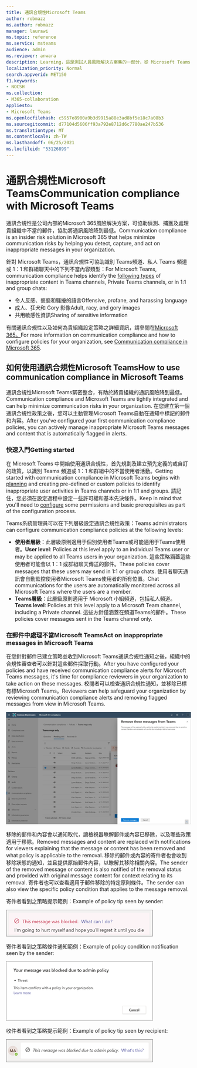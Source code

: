```yaml
---
title: 通訊合規性Microsoft Teams
author: robmazz
ms.author: robmazz
manager: laurawi
ms.topic: reference
ms.service: msteams
audience: admin
ms.reviewer: anwara
description: Learning，這是測試人員風險解決方案集的一部分，從 Microsoft Teams 的觀點 (這是 M365 通訊合規性功能的一) 。
localization_priority: Normal
search.appverid: MET150
f1.keywords:
- NOCSH
ms.collection:
- M365-collaboration
appliesto:
- Microsoft Teams
ms.openlocfilehash: c5957e8900a9b3d9915a88e3ad8bf5e18c7a08b3
ms.sourcegitcommit: d77104d5606ff93a792e8712d6c7780ae247b536
ms.translationtype: MT
ms.contentlocale: zh-TW
ms.lasthandoff: 06/25/2021
ms.locfileid: "53126899"
---
```

# <a name="communication-compliance-with-microsoft-teams"></a><span data-ttu-id="fb16e-103">通訊合規性Microsoft Teams</span><span class="sxs-lookup"><span data-stu-id="fb16e-103">Communication compliance with Microsoft Teams</span></span>

<span data-ttu-id="fb16e-104">通訊合規性是公司內部的Microsoft 365風險解決方案，可協助偵測、捕獲及處理貴組織中不當的郵件，協助將通訊風險降到最低。</span><span class="sxs-lookup"><span data-stu-id="fb16e-104">Communication compliance is an insider risk solution in Microsoft 365 that helps minimize communication risks by helping you detect, capture, and act on inappropriate messages in your organization.</span></span>

<span data-ttu-id="fb16e-105">針對 Microsoft Teams，通訊合規性可協助識別 Teams[](/microsoft-365/compliance/communication-compliance-feature-reference)頻道、私人 Teams 頻道或 1：1 和群組聊天中的下列不當內容類型：</span><span class="sxs-lookup"><span data-stu-id="fb16e-105">For Microsoft Teams, communication compliance helps identify the [following types](/microsoft-365/compliance/communication-compliance-feature-reference) of inappropriate content in Teams channels, Private Teams channels, or in 1:1 and group chats:</span></span>

- <span data-ttu-id="fb16e-106">令人反感、褻褻和騷擾的語言</span><span class="sxs-lookup"><span data-stu-id="fb16e-106">Offensive, profane, and harassing language</span></span>
- <span data-ttu-id="fb16e-107">成人、狂犬和 Gory 影像</span><span class="sxs-lookup"><span data-stu-id="fb16e-107">Adult, racy, and gory images</span></span>
- <span data-ttu-id="fb16e-108">共用敏感性資訊</span><span class="sxs-lookup"><span data-stu-id="fb16e-108">Sharing of sensitive information</span></span>

<span data-ttu-id="fb16e-109">有關通訊合規性以及如何為貴組織設定策略之詳細資訊，請參閱在[Microsoft 365。](/microsoft-365/compliance/communication-compliance)</span><span class="sxs-lookup"><span data-stu-id="fb16e-109">For more information on communication compliance and how to configure policies for your organization, see [Communication compliance in Microsoft 365](/microsoft-365/compliance/communication-compliance).</span></span>

## <a name="how-to-use-communication-compliance-in-microsoft-teams"></a><span data-ttu-id="fb16e-110">如何使用通訊合規性Microsoft Teams</span><span class="sxs-lookup"><span data-stu-id="fb16e-110">How to use communication compliance in Microsoft Teams</span></span>

<span data-ttu-id="fb16e-111">通訊合規性Microsoft Teams緊密整合，有助於將貴組織的通訊風險降到最低。</span><span class="sxs-lookup"><span data-stu-id="fb16e-111">Communication compliance and Microsoft Teams are tightly integrated and can help minimize communication risks in your organization.</span></span> <span data-ttu-id="fb16e-112">在您建立第一個通訊合規性政策之後，您可以主動管理Microsoft Teams自動在通知中標記的郵件和內容。</span><span class="sxs-lookup"><span data-stu-id="fb16e-112">After you've configured your first communication compliance policies, you can actively manage inappropriate Microsoft Teams messages and content that is automatically flagged in alerts.</span></span>

### <a name="getting-started"></a><span data-ttu-id="fb16e-113">快速入門</span><span class="sxs-lookup"><span data-stu-id="fb16e-113">Getting started</span></span>

<span data-ttu-id="fb16e-114">在 Microsoft Teams 中開始使用通訊合規性，首先規劃及建立[](/microsoft-365/compliance/communication-compliance-plan)預先定義的或自訂的政策，以識別 Teams 頻道或 1：1 和群組中的不當使用者活動。</span><span class="sxs-lookup"><span data-stu-id="fb16e-114">Getting started with communication compliance in Microsoft Teams begins with [planning](/microsoft-365/compliance/communication-compliance-plan) and creating pre-defined or custom policies to identify inappropriate user activities in Teams channels or in 1:1 and groups.</span></span> <span data-ttu-id="fb16e-115">請記住，您必須在設定過程中設定一些[](/microsoft-365/compliance/communication-compliance-configure)許可權和基本先決條件。</span><span class="sxs-lookup"><span data-stu-id="fb16e-115">Keep in mind that you'll need to [configure](/microsoft-365/compliance/communication-compliance-configure) some permissions and basic prerequisites as part of the configuration process.</span></span>

<span data-ttu-id="fb16e-116">Teams系統管理員可以在下列層級設定通訊合規性政策：</span><span class="sxs-lookup"><span data-stu-id="fb16e-116">Teams administrators can configure communication compliance policies at the following levels:</span></span>

- <span data-ttu-id="fb16e-117">**使用者層級**：此層級原則適用于個別使用者Teams或可能適用于Teams使用者。</span><span class="sxs-lookup"><span data-stu-id="fb16e-117">**User level**: Policies at this level apply to an individual Teams user or may be applied to all Teams users in your organization.</span></span> <span data-ttu-id="fb16e-118">這些策略涵蓋這些使用者可能會以 1：1 或群組聊天傳送的郵件。</span><span class="sxs-lookup"><span data-stu-id="fb16e-118">These policies cover messages that these users may send in 1:1 or group chats.</span></span> <span data-ttu-id="fb16e-119">使用者聊天通訊會自動監控使用者Microsoft Teams使用者的所有位置。</span><span class="sxs-lookup"><span data-stu-id="fb16e-119">Chat communications for the users are automatically monitored across all Microsoft Teams where the users are a member.</span></span>
- <span data-ttu-id="fb16e-120">**Teams層級**：此層級原則適用于 Microsoft 小組頻道，包括私人頻道。</span><span class="sxs-lookup"><span data-stu-id="fb16e-120">**Teams level**: Policies at this level apply to a Microsoft Team channel, including a Private channel.</span></span> <span data-ttu-id="fb16e-121">這些方針僅涵蓋在頻道Teams的郵件。</span><span class="sxs-lookup"><span data-stu-id="fb16e-121">These policies cover messages sent in the Teams channel only.</span></span>

### <a name="act-on-inappropriate-messages-in-microsoft-teams"></a><span data-ttu-id="fb16e-122">在郵件中處理不當Microsoft Teams</span><span class="sxs-lookup"><span data-stu-id="fb16e-122">Act on inappropriate messages in Microsoft Teams</span></span>

<span data-ttu-id="fb16e-123">在您針對郵件已建立策略並收到Microsoft Teams通訊合規性通知之後，組織中的合規性審查者可以針對這些郵件採取行動。</span><span class="sxs-lookup"><span data-stu-id="fb16e-123">After you have configured your policies and have received communication compliance alerts for Microsoft Teams messages, it's time for compliance reviewers in your organization to take action on these messages.</span></span> <span data-ttu-id="fb16e-124">校閱者可以檢查通訊合規性通知，並移除已標有標Microsoft Teams。</span><span class="sxs-lookup"><span data-stu-id="fb16e-124">Reviewers can help safeguard your organization by reviewing communication compliance alerts and removing flagged messages from view in Microsoft Teams.</span></span>

![移除郵件Teams](./media/communication-compliance-remove-teams-message.png)

<span data-ttu-id="fb16e-126">移除的郵件和內容會以通知取代，讓檢視器瞭解郵件或內容已移除，以及哪些政策適用于移除。</span><span class="sxs-lookup"><span data-stu-id="fb16e-126">Removed messages and content are replaced with notifications for viewers explaining that the message or content has been removed and what policy is applicable to the removal.</span></span> <span data-ttu-id="fb16e-127">移除的郵件或內容的寄件者也會收到移除狀態的通知，並且提供原始郵件內容，以瞭解其移除相關內容。</span><span class="sxs-lookup"><span data-stu-id="fb16e-127">The sender of the removed message or content is also notified of the removal status and provided with original message content for context relating to its removal.</span></span> <span data-ttu-id="fb16e-128">寄件者也可以查看適用于郵件移除的特定原則條件。</span><span class="sxs-lookup"><span data-stu-id="fb16e-128">The sender can also view the specific policy condition that applies to the message removal.</span></span>

<span data-ttu-id="fb16e-129">寄件者看到之策略提示範例：</span><span class="sxs-lookup"><span data-stu-id="fb16e-129">Example of policy tip seen by sender:</span></span>

![寄件者的策略提示](./media/communication-compliance-warning-1.png)

<span data-ttu-id="fb16e-131">寄件者看到之策略條件通知範例：</span><span class="sxs-lookup"><span data-stu-id="fb16e-131">Example of policy condition notification seen by the sender:</span></span>

![寄件者的政策條件資訊](./media/communication-compliance-warning-2.png)

<span data-ttu-id="fb16e-133">收件者看到之策略提示範例：</span><span class="sxs-lookup"><span data-stu-id="fb16e-133">Example of policy tip seen by recipient:</span></span>

![收件者的政策提示](./media/communication-compliance-warning-3.png)